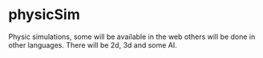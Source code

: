 # physicSim
Physic simulations, some will be available in the web others will be done in other languages.
There will be 2d, 3d and some AI.